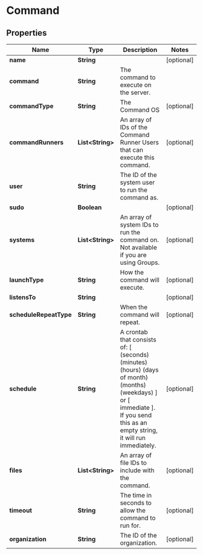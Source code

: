 
# Command

## Properties
Name | Type | Description | Notes
------------ | ------------- | ------------- | -------------
**name** | **String** |  |  [optional]
**command** | **String** | The command to execute on the server. | 
**commandType** | **String** | The Command OS |  [optional]
**commandRunners** | **List&lt;String&gt;** | An array of IDs of the Command Runner Users that can execute this command. |  [optional]
**user** | **String** | The ID of the system user to run the command as. | 
**sudo** | **Boolean** |  |  [optional]
**systems** | **List&lt;String&gt;** | An array of system IDs to run the command on. Not available if you are using Groups. |  [optional]
**launchType** | **String** | How the command will execute. |  [optional]
**listensTo** | **String** |  |  [optional]
**scheduleRepeatType** | **String** | When the command will repeat. |  [optional]
**schedule** | **String** | A crontab that consists of: [ (seconds) (minutes) (hours) (days of month) (months) (weekdays) ] or [ immediate ]. If you send this as an empty string, it will run immediately.  |  [optional]
**files** | **List&lt;String&gt;** | An array of file IDs to include with the command. |  [optional]
**timeout** | **String** | The time in seconds to allow the command to run for. |  [optional]
**organization** | **String** | The ID of the organization. |  [optional]




